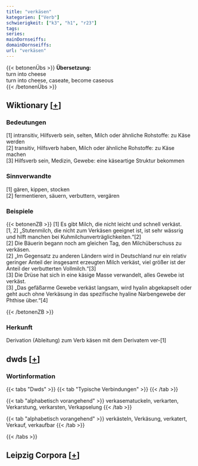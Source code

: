 ```yaml
---
title: "verkäsen"
kategorien: ["Verb"]
schwierigkeit: ["k3", "h1", "r23"]
tags:
series:
mainDornseiffs:
domainDornseiffs:
url: "verkäsen"
---
```


{{< betonenÜbs >}}
**Übersetzung:**  
turn into cheese  
turn into cheese, caseate, become caseous  
{{< /betonenÜbs >}}

## Wiktionary [[+](https://de.wiktionary.org/wiki/verkäsen)]

### Bedeutungen
[1] intransitiv, Hilfsverb sein, selten, Milch oder ähnliche Rohstoffe: zu Käse werden  
[2] transitiv, Hilfsverb haben, Milch oder ähnliche Rohstoffe: zu Käse machen  
[3] Hilfsverb sein, Medizin, Gewebe: eine käseartige Struktur bekommen  

### Sinnverwandte
[1] gären, kippen, stocken  
[2] fermentieren, säuern, verbuttern, vergären  

### Beispiele
{{< betonenZB >}}
[1] Es gibt Milch, die nicht leicht und schnell verkäst.  
[1, 2] „Stutenmilch, die nicht zum Verkäsen geeignet ist, ist sehr wässrig und hilft manchen bei Kuhmilchunverträglichkeiten.“[2]  
[2] Die Bäuerin begann noch am gleichen Tag, den Milchüberschuss zu verkäsen.  
[2] „Im Gegensatz zu anderen Ländern wird in Deutschland nur ein relativ geringer Anteil der insgesamt erzeugten Milch verkäst, viel größer ist der Anteil der verbutterten Vollmilch.“[3]  
[3] Die Drüse hat sich in eine käsige Masse verwandelt, alles Gewebe ist verkäst.  
[3] „Das gefäßarme Gewebe verkäst langsam, wird hyalin abgekapselt oder geht auch ohne Verkäsung in das spezifische hyaline Narbengewebe der Phthise über.“[4]  

{{< /betonenZB >}}
### Herkunft
Derivation (Ableitung) zum Verb käsen mit dem Derivatem ver-[1]  



## dwds [[+](https://www.dwds.de/wb/verkäsen)]

### Wortinformation
{{< tabs "Dwds" >}}
{{< tab "Typische Verbindungen" >}}
{{< /tab >}}

{{< tab "alphabetisch vorangehend" >}}
verkasematuckeln, verkarten, Verkarstung, verkarsten, Verkapselung
{{< /tab >}}

{{< tab "alphabetisch vorangehend" >}}
verkästeln, Verkäsung, verkatert, Verkauf, verkaufbar
{{< /tab >}}

{{< /tabs >}}

## Leipzig Corpora [[+](https://corpora.uni-leipzig.de/en/res?word=verkäsen&corpusId=deu_newscrawl-public_2018)]

